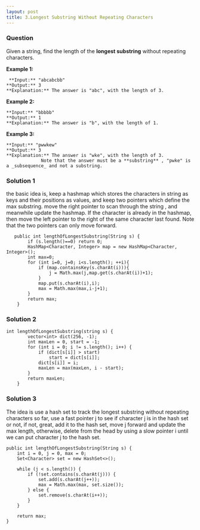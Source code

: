 ```yaml
---
layout: post
title: 3.Longest Substring Without Repeating Characters
---
```

### Question
Given a string, find the length of the **longest substring** without repeating
characters.

 **Example 1:**

    
    
     **Input:** "abcabcbb"
    **Output:** 3 
    **Explanation:** The answer is "abc", with the length of 3. 
    

**Example 2:**

    
    
    **Input:** "bbbbb"
    **Output:** 1
    **Explanation:** The answer is "b", with the length of 1.
    

**Example 3:**

    
    
    **Input:** "pwwkew"
    **Output:** 3
    **Explanation:** The answer is "wke", with the length of 3. 
                 Note that the answer must be a **substring** , "pwke" is a _subsequence_ and not a substring.
    

### Solution 1
the basic idea is, keep a hashmap which stores the characters in string as
keys and their positions as values, and keep two pointers which define the max
substring. move the right pointer to scan through the string , and meanwhile
update the hashmap. If the character is already in the hashmap, then move the
left pointer to the right of the same character last found. Note that the two
pointers can only move forward.

    
    
       public int lengthOfLongestSubstring(String s) {
            if (s.length()==0) return 0;
            HashMap<Character, Integer> map = new HashMap<Character, Integer>();
            int max=0;
            for (int i=0, j=0; i<s.length(); ++i){
                if (map.containsKey(s.charAt(i))){
                    j = Math.max(j,map.get(s.charAt(i))+1);
                }
                map.put(s.charAt(i),i);
                max = Math.max(max,i-j+1);
            }
            return max;
        }

### Solution 2
    
    
    int lengthOfLongestSubstring(string s) {
            vector<int> dict(256, -1);
            int maxLen = 0, start = -1;
            for (int i = 0; i != s.length(); i++) {
                if (dict[s[i]] > start)
                    start = dict[s[i]];
                dict[s[i]] = i;
                maxLen = max(maxLen, i - start);
            }
            return maxLen;
        }

### Solution 3
The idea is use a hash set to track the longest substring without repeating
characters so far, use a fast pointer j to see if character j is in the hash
set or not, if not, great, add it to the hash set, move j forward and update
the max length, otherwise, delete from the head by using a slow pointer i
until we can put character j to the hash set.

    
    
    public int lengthOfLongestSubstring(String s) {
        int i = 0, j = 0, max = 0;
        Set<Character> set = new HashSet<>();
        
        while (j < s.length()) {
            if (!set.contains(s.charAt(j))) {
                set.add(s.charAt(j++));
                max = Math.max(max, set.size());
            } else {
                set.remove(s.charAt(i++));
            }
        }
        
        return max;
    }


